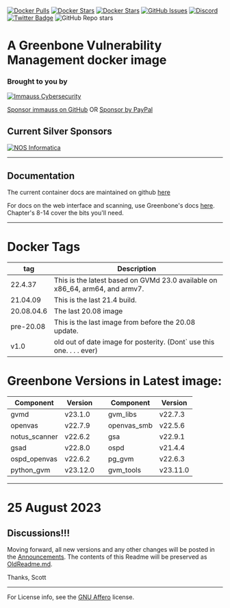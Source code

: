 [![Docker Pulls](https://img.shields.io/docker/pulls/immauss/openvas.svg)](https://hub.docker.com/r/immauss/openvas/)
[![Docker Stars](https://img.shields.io/docker/stars/immauss/openvas?style=flat)](https://hub.docker.com/r/immauss/openvas/)
[![Docker Stars](https://img.shields.io/docker/image-size/immauss/openvas.svg?maxAge=2592000)](https://hub.docker.com/r/immauss/openvas/)
[![GitHub Issues](https://img.shields.io/github/issues-raw/immauss/openvas.svg)](https://github.com/immauss/openvas/issues)
[![Discord](https://img.shields.io/discord/809911669634498596?label=Discord&logo=discord)](https://discord.gg/DtGpGFf7zV)
[![Twitter Badge](https://badgen.net/badge/icon/twitter?icon=twitter&label)](https://twitter.com/immauss)
![GitHub Repo stars](https://img.shields.io/github/stars/immauss/openvas?style=social)

# A Greenbone Vulnerability Management docker image
### Brought to you by ###
[![Immauss Cybersecurity](https://github.com/immauss/openvas/raw/master/images/ics-hz.png)](https://immauss.com "Immauss Cybersecurity")

[Sponsor immauss on GitHub](https://github.com/sponsors/immauss)
OR
[Sponsor by PayPal](https:/www.immauss.com/container_subscriptions)

## Current Silver Sponsors ##
[![NOS Informatica](https://raw.githubusercontent.com/immauss/openvas/master/images/NOSinformatica.png)](https://nosinformatica.com/ "NOS Informatica")
- - - -
## Documentation ##
The current container docs are maintained on github [here](https://immauss.github.io/openvas/)

For docs on the web interface and scanning, use Greenbone's docs [here](https://docs.greenbone.net/GSM-Manual/gos-22.04/en/). Chapter's 8-14 cover the bits you'll need.
- - - -

# Docker Tags  #
tag              | Description
----------------|-------------------------------------------------------------------
22.4.37 | This is the latest based on GVMd 23.0 available on x86_64, arm64, and armv7.
21.04.09 | This is the last 21.4 build.  
20.08.04.6 | The last 20.08 image
pre-20.08   | This is the last image from before the 20.08 update. 
v1.0             | old out of date image for posterity. (Dont` use this one. . . . ever)

# Greenbone Versions in Latest image: #
Component | Version | | Component | Version
----------|----------|-|----------|---------
| gvmd | v23.1.0 | | gvm_libs | v22.7.3 |
| openvas | v22.7.9 | | openvas_smb | v22.5.6 |
| notus_scanner | v22.6.2 | | gsa | v22.9.1 |
| gsad | v22.8.0 | | ospd | v21.4.4 |
| ospd_openvas | v22.6.2 | | pg_gvm | v22.6.3 |
| python_gvm | v23.12.0 | | gvm_tools | v23.11.0 |
- - - -
# 25 August 2023 #
## Discussions!!! ##

Moving forward, all new versions and any other changes will be posted in the [Announcements](https://github.com/immauss/openvas/discussions). The contents of this Readme will be preserved as [OldReadme.md](https://github.com/immauss/openvas/OldReadme.md). 

Thanks,
Scott

- - - -




For License info, see the [GNU Affero](https://github.com/immauss/openvas/blob/master/LICENSE) license.
